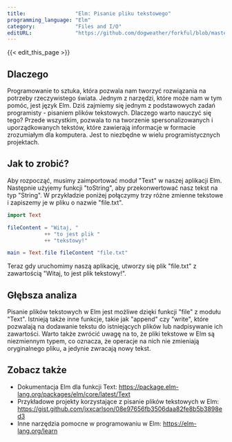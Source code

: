 ```yaml
---
title:                "Elm: Pisanie pliku tekstowego"
programming_language: "Elm"
category:             "Files and I/O"
editURL:              "https://github.com/dogweather/forkful/blob/master/content/pl/elm/writing-a-text-file.md"
---
```


{{< edit_this_page >}}

## Dlaczego

Programowanie to sztuka, która pozwala nam tworzyć rozwiązania na potrzeby rzeczywistego świata. Jednym z narzędzi, które może nam w tym pomóc, jest język Elm. Dziś zajmiemy się jednym z podstawowych zadań programisty - pisaniem plików tekstowych. Dlaczego warto nauczyć się tego? Przede wszystkim, pozwala to na tworzenie spersonalizowanych i uporządkowanych tekstów, które zawierają informacje w formacie zrozumiałym dla komputera. Jest to niezbędne w wielu programistycznych projektach.

## Jak to zrobić?

Aby rozpocząć, musimy zaimportować moduł "Text" w naszej aplikacji Elm. Następnie użyjemy funkcji "toString", aby przekonwertować nasz tekst na typ "String". W przykładzie poniżej połączymy trzy różne zmienne tekstowe i zapiszemy je w pliku o nazwie "file.txt".

```Elm
import Text

fileContent = "Witaj, "
            ++ "to jest plik "
            ++ "tekstowy!"

main = Text.file fileContent "file.txt"
```

Teraz gdy uruchomimy naszą aplikację, utworzy się plik "file.txt" z zawartością "Witaj, to jest plik tekstowy!".

## Głębsza analiza

Pisanie plików tekstowych w Elm jest możliwe dzięki funkcji "file" z modułu "Text". Istnieją także inne funkcje, takie jak "append" czy "write", które pozwalają na dodawanie tekstu do istniejących plików lub nadpisywanie ich zawartości. Warto także zwrócić uwagę na to, że pliki tekstowe w Elm są niezmiennym typem, co oznacza, że operacje na nich nie zmieniają oryginalnego pliku, a jedynie zwracają nowy tekst.

## Zobacz także

- Dokumentacja Elm dla funkcji Text: https://package.elm-lang.org/packages/elm/core/latest/Text
- Przykładowe projekty korzystające z pisanie plików tekstowych w Elm: https://gist.github.com/jxxcarlson/08e97656fb3506daa82fe8b5b3898ed3
- Inne narzędzia pomocne w programowaniu w Elm: https://elm-lang.org/learn